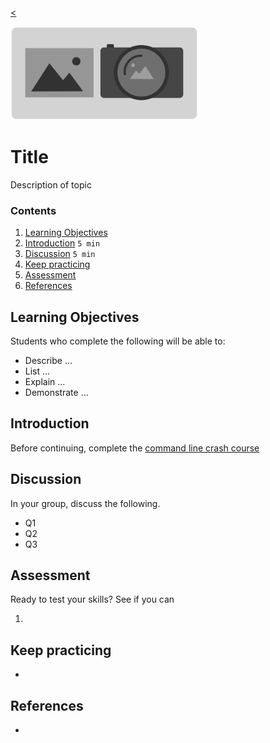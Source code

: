 
[<](README.md)

<img width="300" src="assets/img/banner-images.png">

# Title

Description of topic

### Contents

1. [Learning Objectives](#learning-objectives)
1. [Introduction](#introduction) `5 min`
1. [Discussion](#discussion) `5 min`
1. [Keep practicing](#keep-practicing)
1. [Assessment](#assessment)
1. [References](#references)

## Learning Objectives

Students who complete the following will be able to:

- Describe ...
- List ...
- Explain ...
- Demonstrate ...





## Introduction

Before continuing, complete the [command line crash course](topics-command-line-crash-course.md)









## Discussion

In your group, discuss the following.

- Q1
- Q2
- Q3

## Assessment

Ready to test your skills? See if you can

1.

## Keep practicing

-

## References

-
